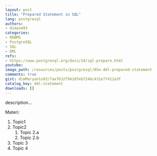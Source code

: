 ```yaml
---
layout: post
title: "Prepared Statement in SQL"
lang: postgresql
authors:
- dimasm93
categories:
- RDBMS
- PostgreSQL
- SQL
- DML
refs: 
- https://www.postgresql.org/docs/14/sql-prepare.html
youtube: 
image_path: /resources/posts/postgresql/05e-dml-prepared-statement
comments: true
gist: dimMaryanto93/7ae7632f9418feb724bc431eff412a3f
catalog_key: dml-statement
downloads: []
---
```



description...

<!--more-->

Materi: 

1. Topic1
2. Topic2
    1. Topic 2.a
    2. Topic 2.b
3. Topic 3
4. Topic 4